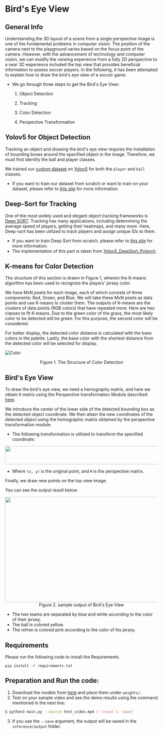 # Bird's Eye View

## General Info

Understanding the 3D layout of a scene from a single perspective image is one of the fundamental problems in computer vision. The position of the camera next to the playground varies based on the focus point of the camera. However, with the advancement of technology and computer vision, we can modify the viewing experience from a fully 2D perspective to a near 3D experience included the top view that provides beneficial information to assess soccer players. In the following, it has been attempted to explain how to draw the bird's eye view of a soccer game.

- We go through three steps to get the Bird's Eye View:

   1. Object Detection

   2. Tracking

   3. Color Detection 

   4. Perspective Transformation
   

## Yolov5 for Object Detection
Tracking an object and drawing the bird's eye view requires the installation of bounding boxes around the specified object in the image. Therefore, we must first identify the ball and player classes.

We trained our [custom dataset](https://github.com/FootballAnalysis/footballanalysis/tree/main/Dataset/Object%20Detection%20Dataset) on [Yolov5](https://github.com/ultralytics/yolov5) for both the `player` and `ball` classes.
- If you want to train our dataset from scratch or want to train on your dataset, please refer to [this site](https://github.com/ultralytics/yolov5/wiki/Train-Custom-Data) for more information.


## Deep-Sort for Tracking

One of the most widely used and elegant object tracking frameworks is [Deep SORT](https://arxiv.org/pdf/1703.07402.pdf). Tracking has many applications, including determining the average speed of players, getting their heatmaps, and many more. Here, Deep-sort has been utilized to track players and assign unique IDs to them.
 
- If you want to train Deep Sort from scratch, please refer to [this site](https://github.com/ultralytics/yolov5/wiki/Train-Custom-Data) for more information.
- The implementation of this part is taken from [Yolov5_DeepSort_Pytorch](https://github.com/mikel-brostrom/Yolov5_DeepSort_Pytorch).

## K-means for Color Detection
The structure of this section is drawn in Figure 1, wherein the K-means algorithm has been used to recognize the players' jersey color.

We have MxN pixels for each image, each of which consists of three components: Red, Green, and Blue. We will take these MxN pixels as data points and use K-means to cluster them. The outputs of K-means are the clusters of data points (RGB colors) that have repeated more. Here are two classes to fit K-means. Due to the green color of the grass, the most likely color to be detected will be green. For this purpose, the second color will be considered.

For better display, the detected color distance is calculated with the base colors in the palette. Lastly, the base color with the shortest distance from the detected color will be selected for display.

![Color](https://user-images.githubusercontent.com/61879630/125197281-38154800-e272-11eb-936c-c3c47182890e.PNG)
                                                        
 <p align="center">
	  Figure 1. The Structure of Color Detection
</p>

## Bird's Eye View

To draw the bird's eye view, we need a hemography matrix, and here we obtain it matrix using the Perspective transformation Module described [here](https://github.com/FootballAnalysis/footballanalysis/tree/main/Perspective%20Transformation).

We introduce the center of the lower side of the detected bounding box as the detected object coordinate.
We then attain the new coordinates of the detected object using the homographic matrix obtained by the perspective transformation module.

- The following transformation is utilized to transform the specified coordinate:

<p align="center">
    <img src="/Images/Transformation-Formula.jpg" width = 584px height = 60px><br/>
</p>

- Where `(x, y)` is the original point, and `M` is the perspective matrix.

Finally, we draw new points on the top view image.

You can see the output result below.

<p align="center">
    <img src="/Images/Bird.gif" width = 618px height = 346px><br/>
	 Figure 2. sample output of Bird's Eye View
</p>


- The two teams are separated by blue and white according to the color of their jersey.
- The ball is colored yellow.
- The refree is colored pink according to the color of his jersey.


## Requirements

Please run the following code to install the Requirements.

`pip install -r requirements.txt`


## Preparation and Run the code:

1. Download the models from [here](https://docs.google.com/uc?export=download&id=1EaBmCzl4xnuebfoQnxU1xQgNmBy7mWi2) and place them under `weights/`.
2. Test on your sample video and see the demo results using the command mentioned in the next line:
```bash
$ python3 main.py --source test_video.mp4 [--view] [--save]
```
3. If you use the `--save` argument, the output will be saved in the `inference/output` folder.

